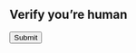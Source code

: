 <!DOCTYPE html>
<html lang="en">
<head>
  <meta charset="UTF-8">
  <meta name="viewport" content="width=device-width, initial-scale=1.0">
  <title>Delphi reCAPTCHA v2 Test</title>

  <!-- Google reCAPTCHA v2 -->
  <script src="https://www.google.com/recaptcha/api.js" async defer></script>
</head>
<body>
  <h2>Verify you’re human</h2>
  <div class="g-recaptcha" data-sitekey="6LdO2OorAAAAAMXhWusnzWRhD-s8zA6Qjx99LVzb"></div>
  <button onclick="sendToken()">Submit</button>

  <p id="result"></p>

  <script>
    function sendToken() {
      var token = grecaptcha.getResponse();
      if (token.length === 0) {
        document.getElementById("result").innerText = "❌ Please complete the reCAPTCHA!";
      } else {
        document.getElementById("result").innerText = "✅ CAPTCHA complete!";
        // Store token in document for Delphi to read
        document.title = token;
      }
    }
  </script>
</body>
</html>

  </script>
</body>
</html>


